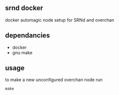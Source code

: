 ## srnd docker

docker automagic node setup for SRNd and overchan

## dependancies

* docker
* gnu make

## usage

to make a new unconfigured overchan node run

    make
